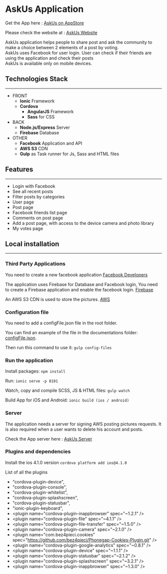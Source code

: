 # AskUs Application

Get the App here :
[AskUs on AppStore](https://URL)

Please check the website at :
[AskUs Website](https://URL)

AskUs application helps people to share post and ask the community to make a choice between 2 elements of a post by voting.<br>
AskUs uses Facebook for user login. User can check if their friends are using the application and check their posts<br>
AskUs is available only on mobile devices.

## Technologies Stack
---

* FRONT
	* **Ionic** Framework	
  * **Cordova**
	* **AngularJS** Framework
	* **Sass** for CSS
* BACK
	* **Node.js/Express** Server
	* **Firebase** Database
* OTHER
	* **Facebook** Application and API
	* **AWS S3** CDN
	* **Gulp** as Task runner for Js, Sass and HTML files

## Features
---
* Login with Facebook
* See all recent posts
* Filter posts by categories
* User page
* Post page
* Facebook friends list page
* Comments on post page
* Add a post page, with access to the device camera and photo library
* My votes page


## Local installation
---

### Third Party Applications

You need to create a new facebook application [Facebook Developers](https://developers.facebook.com/)

The application uses Firebase for Database and Facebook login, You need to create a Firebase application and enable the facebook login. [Firebase](https://www.firebase.com/)

An AWS S3 CDN is used to store the pictures. [AWS](https://console.aws.amazon.com)

### Configuration file

You need to add a configFile.json file in the root folder.

You can find an example of the file in the documentations folder: [configFile.json](Documentations/configFile.json.example.json).

Then run this command to use it: `gulp config-files`

### Run the application

Install packages: `npm install`

Run: `ionic serve -p 8101`

Watch, copy and compile SCSS, JS & HTML files: `gulp watch`

Build App for iOS and Android: `ionic build (ios / android)`

### Server

The application needs a server for signing AWS posting pictures requests.
It is also required when a user wants to delete his account and posts.

Check the App server here :
[AskUs Server](https://github.com/renandeswarte/askus-app-api)

### Plugins and dependencies

Install the ios 4.1.0 version `cordova platform add ios@4.1.0`

List of all the plugins

* "cordova-plugin-device",
* "cordova-plugin-console",
* "cordova-plugin-whitelist",
* "cordova-plugin-splashscreen",
* "cordova-plugin-statusbar",
* "ionic-plugin-keyboard",
* \<plugin name="cordova-plugin-inappbrowser" spec="~1.2.1" />
* \<plugin name="cordova-plugin-file" spec="~4.1.1" />
* \<plugin name="cordova-plugin-file-transfer" spec="~1.5.0" />
* \<plugin name="cordova-plugin-camera" spec="~2.1.0" />
* \<plugin name="com.bez4pieci.cookies" spec="https://github.com/bez4pieci/Phonegap-Cookies-Plugin.git" />
* \<plugin name="cordova-plugin-google-analytics" spec="~0.8.1" />
* \<plugin name="cordova-plugin-device" spec="~1.1.1" />
* \<plugin name="cordova-plugin-statusbar" spec="~2.1.2" />
* \<plugin name="cordova-plugin-splashscreen" spec="~3.2.1" />
* \<plugin name="cordova-plugin-inappbrowser" spec="~1.3.0" />


